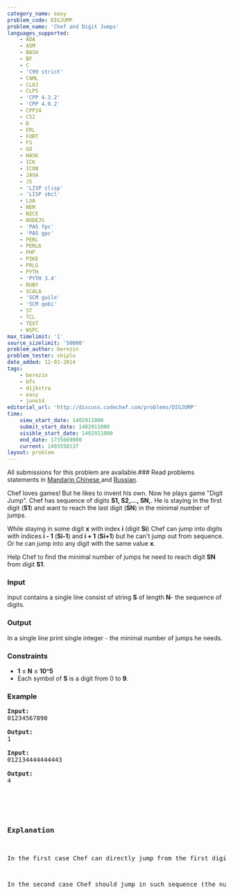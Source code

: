 ```yaml
---
category_name: easy
problem_code: DIGJUMP
problem_name: 'Chef and Digit Jumps'
languages_supported:
    - ADA
    - ASM
    - BASH
    - BF
    - C
    - 'C99 strict'
    - CAML
    - CLOJ
    - CLPS
    - 'CPP 4.3.2'
    - 'CPP 4.9.2'
    - CPP14
    - CS2
    - D
    - ERL
    - FORT
    - FS
    - GO
    - HASK
    - ICK
    - ICON
    - JAVA
    - JS
    - 'LISP clisp'
    - 'LISP sbcl'
    - LUA
    - NEM
    - NICE
    - NODEJS
    - 'PAS fpc'
    - 'PAS gpc'
    - PERL
    - PERL6
    - PHP
    - PIKE
    - PRLG
    - PYTH
    - 'PYTH 3.4'
    - RUBY
    - SCALA
    - 'SCM guile'
    - 'SCM qobi'
    - ST
    - TCL
    - TEXT
    - WSPC
max_timelimit: '1'
source_sizelimit: '50000'
problem_author: berezin
problem_tester: shiplu
date_added: 12-03-2014
tags:
    - berezin
    - bfs
    - dijkstra
    - easy
    - june14
editorial_url: 'http://discuss.codechef.com/problems/DIGJUMP'
time:
    view_start_date: 1402911000
    submit_start_date: 1402911000
    visible_start_date: 1402911000
    end_date: 1735669800
    current: 1493558137
layout: problem
---
```

All submissions for this problem are available.###  Read problems statements in [Mandarin Chinese ](http://www.codechef.com/download/translated/JUNE14/mandarin/DIGJUMP.pdf) and [Russian](http://www.codechef.com/download/translated/JUNE14/russian/DIGJUMP.pdf).

Chef loves games! But he likes to invent his own. Now he plays game "Digit Jump". Chef has sequence of digits **S1, S2,..., SN,**. He is staying in the first digit (**S1**) and want to reach the last digit (**SN**) in the minimal number of jumps.

While staying in some digit **x** with index **i** (digit **Si**) Chef can jump into digits with indices **i - 1** (**Si-1**) and **i + 1** (**Si+1**) but he can't jump out from sequence. Or he can jump into any digit with the same value **x**.

Help Chef to find the minimal number of jumps he need to reach digit **SN** from digit **S1**.

### Input

Input contains a single line consist of string **S** of length **N**- the sequence of digits.

### Output

In a single line print single integer - the minimal number of jumps he needs.

### Constraints

- **1** ≤ **N** ≤ **10^5**
- Each symbol of **S** is a digit from 0 to **9**.

### Example

<pre><b>Input:</b>
01234567890

<b>Output:</b>
1

<b>Input:</b>
012134444444443

<b>Output:</b>
4
</pre>
<pre>
<p> </p>
<h3>Explanation</h3>
<p>In the first case Chef can directly jump from the first digit (it is <b>0</b>) to the last (as it is also <b>0</b>).</p>
<p>In the second case Chef should jump in such sequence (the number of digits from <b>1</b>: <b>1-2-4-5-15</b>). </p>
</pre>
